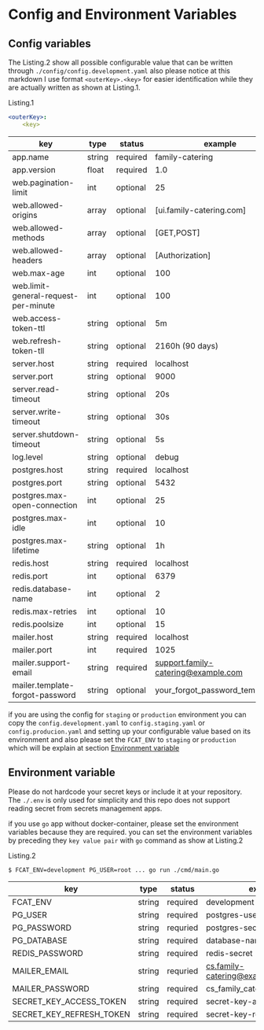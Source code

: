 # Config and Environment Variables

## Config variables

The Listing.2 show all possible configurable value that can be written through `./config/config.development.yaml`  also  please notice at this markdown I use format `<outerKey>.<key>` for easier identification while they are actually written as shown at Listing.1.

Listing.1

```yaml
<outerKey>:
	<key>
```


| key                                  | type   | status   | example                             | default                             |
| ------------------------------------ | ------ | -------- | ----------------------------------- | ----------------------------------- |
| app.name                             | string | required | family-catering                     | -                                   |
| app.version                          | float  | required | 1.0                                 | -                                   |
| web.pagination-limit                 | int    | optional | 25                                  | 10                                  |
| web.allowed-origins                  | array  | optional | [ui.family-catering.com]            | [http://\*,https://\*]              |
| web.allowed-methods                  | array  | optional | [GET,POST]                          | [GET,POST,PUT,DELETE,OPTIONS]       |
| web.allowed-headers                  | array  | optional | [Authorization]                     | [Accept,Auhtorization,Content-Type] |
| web.max-age                          | int    | optional | 100                                 | 300                                 |
| web.limit-general-request-per-minute | int    | optional | 100                                 | 100                                 |
| web.access-token-ttl                 | string | optional | 5m                                  | 15m                                 |
| web.refresh-token-tll                | string | optional | 2160h (90 days)                     | 2160h (90 days)                     |
| server.host                          | string | required | localhost                           | -                                   |
| server.port                          | string | optional | 9000                                | 9000                                |
| server.read-timeout                  | string | optional | 20s                                 | 10s                                 |
| server.write-timeout                 | string | optional | 30s                                 | 10s                                 |
| server.shutdown-timeout              | string | optional | 5s                                  | 3s                                  |
| log.level                            | string | optional | debug                               | info                                |
| postgres.host                        | string | required | localhost                           | -                                   |
| postgres.port                        | string | optional | 5432                                | 5432                                |
| postgres.max-open-connection         | int    | optional | 25                                  | 10                                  |
| postgres.max-idle                    | int    | optional | 10                                  | 5                                   |
| postgres.max-lifetime                | string | optional | 1h                                  | 0s                                  |
| redis.host                           | string | required | localhost                           | -                                   |
| redis.port                           | int    | optional | 6379                                | 6379                                |
| redis.database-name                  | int    | optional | 2                                   | 0                                   |
| redis.max-retries                    | int    | optional | 10                                  | 3                                   |
| redis.poolsize                       | int    | optional | 15                                  | 10                                  |
| mailer.host                          | string | required | localhost                           | -                                   |
| mailer.port                          | int    | required | 1025                                | -                                   |
| mailer.support-email                 | string | required | support.family-catering@example.com | -                                   |
| mailer.template-forgot-password      | string | optional | your_forgot_password_template.txt   | forgot_password_template.txt        |

if you are using the config for `staging` or `production` environment you can copy the `config.development.yaml` to `config.staging.yaml` or `config.producion.yaml` and setting up your configurable value based on its environment and also please set the `FCAT_ENV` to `staging` or `production` which will be explain at section [Environment variable](#environment-variable)

## Environment variable

Please do not hardcode your secret keys or include it at your repository.  The `./.env` is only used for simplicity and this repo does not support reading secret from secrets management apps.

if you use `go` app without docker-container, please set the environment variables because they are required. you can set the environment variables by preceding they `key value pair` with `go` command as show at Listing.2

Listing.2

```shell
$ FCAT_ENV=development PG_USER=root ... go run ./cmd/main.go
```

| key                      | type   | status   | example                         |
| ------------------------ | ------ | -------- | ------------------------------- |
| FCAT_ENV                 | string | required | development                     |
| PG_USER                  | string | required | postgres-username               |
| PG_PASSWORD              | string | requried | postgres-secret                 |
| PG_DATABASE              | string | required | database-name                   |
| REDIS_PASSWORD           | string | required | redis-secret                    |
| MAILER_EMAIL             | string | requried | cs.family-catering@example.com  |
| MAILER_PASSWORD          | string | required | cs_family_catering_email_secret |
| SECRET_KEY_ACCESS_TOKEN  | string | required | secret-key-access-token         |
| SECRET_KEY_REFRESH_TOKEN | string | required | secret-key-refresh-token        |
